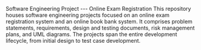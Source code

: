 Software Engineering Project
--- Online Exam Registration 
This repository houses software engineering projects focused on an online exam registration system and an online book bank system. It comprises problem statements, requirements, design and testing documents, risk management plans, and UML diagrams. The projects span the entire development lifecycle, from initial design to test case development.
